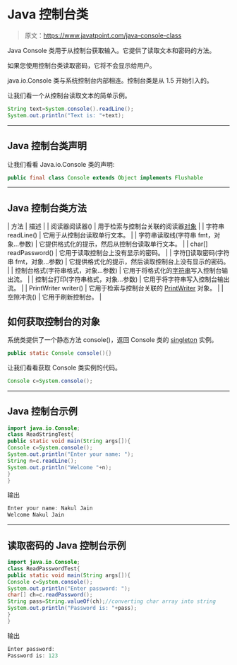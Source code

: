 # Java 控制台类

> 原文：<https://www.javatpoint.com/java-console-class>

Java Console 类用于从控制台获取输入。它提供了读取文本和密码的方法。

如果您使用控制台类读取密码，它将不会显示给用户。

java.io.Console 类与系统控制台内部相连。控制台类是从 1.5 开始引入的。

让我们看一个从控制台读取文本的简单示例。

```java
String text=System.console().readLine();  
System.out.println("Text is: "+text);  

```

* * *

## Java 控制台类声明

让我们看看 Java.io.Console 类的声明:

```java
public final class Console extends Object implements Flushable

```

* * *

## Java 控制台类方法

| 方法 | 描述 |
| 阅读器阅读器() | 用于检索与控制台关联的阅读器[对象](object-and-class-in-java) |
| 字符串 readLine() | 它用于从控制台读取单行文本。 |
| 字符串读取线(字符串 fmt，对象...参数) | 它提供格式化的提示，然后从控制台读取单行文本。 |
| char[] readPassword() | 它用于读取控制台上没有显示的密码。 |
| 字符[]读取密码(字符串 fmt，对象...参数) | 它提供格式化的提示，然后读取控制台上没有显示的密码。 |
| 控制台格式(字符串格式，对象...参数) | 它用于将格式化的[字符串](java-string)写入控制台输出流。 |
| 控制台打印(字符串格式，对象...参数) | 它用于将字符串写入控制台输出流。 |
| PrintWriter writer() | 它用于检索与控制台关联的 [PrintWriter](java-printwriter-class) 对象。 |
| 空隙冲洗() | 它用于刷新控制台。 |

## 如何获取控制台的对象

系统类提供了一个静态方法 console()，返回 Console 类的 [singleton](singleton-design-pattern-in-java) 实例。

```java
public static Console console(){} 

```

让我们看看获取 Console 类实例的代码。

```java
Console c=System.console();

```

* * *

## Java 控制台示例

```java
import java.io.Console;
class ReadStringTest{  
public static void main(String args[]){  
Console c=System.console();  
System.out.println("Enter your name: ");  
String n=c.readLine();  
System.out.println("Welcome "+n);  
}  
}

```

输出

```java
Enter your name: Nakul Jain
Welcome Nakul Jain

```

* * *

## 读取密码的 Java 控制台示例

```java
import java.io.Console;
class ReadPasswordTest{  
public static void main(String args[]){  
Console c=System.console();  
System.out.println("Enter password: ");  
char[] ch=c.readPassword();  
String pass=String.valueOf(ch);//converting char array into string  
System.out.println("Password is: "+pass);  
}  
}

```

输出

```java
Enter password: 
Password is: 123

```